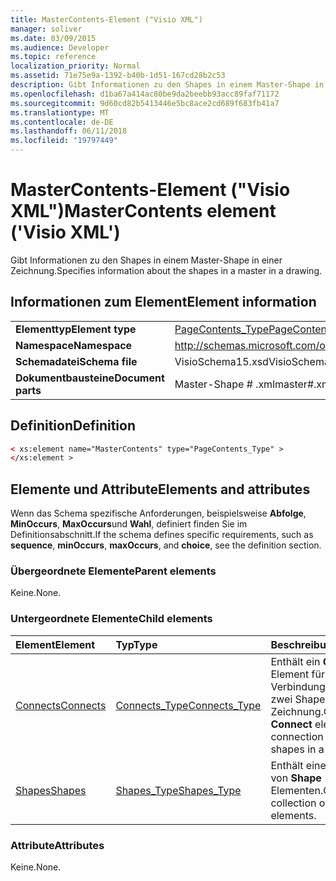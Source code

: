 ```yaml
---
title: MasterContents-Element ("Visio XML")
manager: soliver
ms.date: 03/09/2015
ms.audience: Developer
ms.topic: reference
localization_priority: Normal
ms.assetid: 71e75e9a-1392-b40b-1d51-167cd28b2c53
description: Gibt Informationen zu den Shapes in einem Master-Shape in einer Zeichnung.
ms.openlocfilehash: d1ba67a414ac80be9da2beebb93acc89faf71172
ms.sourcegitcommit: 9d60cd82b5413446e5bc8ace2cd689f683fb41a7
ms.translationtype: MT
ms.contentlocale: de-DE
ms.lasthandoff: 06/11/2018
ms.locfileid: "19797449"
---
```

# <a name="mastercontents-element-visio-xml"></a><span data-ttu-id="f85a7-103">MasterContents-Element ("Visio XML")</span><span class="sxs-lookup"><span data-stu-id="f85a7-103">MasterContents element ('Visio XML')</span></span>

<span data-ttu-id="f85a7-104">Gibt Informationen zu den Shapes in einem Master-Shape in einer Zeichnung.</span><span class="sxs-lookup"><span data-stu-id="f85a7-104">Specifies information about the shapes in a master in a drawing.</span></span> 
  
## <a name="element-information"></a><span data-ttu-id="f85a7-105">Informationen zum Element</span><span class="sxs-lookup"><span data-stu-id="f85a7-105">Element information</span></span>

|||
|:-----|:-----|
|<span data-ttu-id="f85a7-106">**Elementtyp**</span><span class="sxs-lookup"><span data-stu-id="f85a7-106">**Element type**</span></span> <br/> |[<span data-ttu-id="f85a7-107">PageContents_Type</span><span class="sxs-lookup"><span data-stu-id="f85a7-107">PageContents_Type</span></span>](pagecontents_type-complextypevisio-xml.md) <br/> |
|<span data-ttu-id="f85a7-108">**Namespace**</span><span class="sxs-lookup"><span data-stu-id="f85a7-108">**Namespace**</span></span> <br/> |http://schemas.microsoft.com/office/visio/2012/main  <br/> |
|<span data-ttu-id="f85a7-109">**Schemadatei**</span><span class="sxs-lookup"><span data-stu-id="f85a7-109">**Schema file**</span></span> <br/> |<span data-ttu-id="f85a7-110">VisioSchema15.xsd</span><span class="sxs-lookup"><span data-stu-id="f85a7-110">VisioSchema15.xsd</span></span>  <br/> |
|<span data-ttu-id="f85a7-111">**Dokumentbausteine**</span><span class="sxs-lookup"><span data-stu-id="f85a7-111">**Document parts**</span></span> <br/> |<span data-ttu-id="f85a7-112">Master-Shape # .xml</span><span class="sxs-lookup"><span data-stu-id="f85a7-112">master#.xml</span></span>  <br/> |
   
## <a name="definition"></a><span data-ttu-id="f85a7-113">Definition</span><span class="sxs-lookup"><span data-stu-id="f85a7-113">Definition</span></span>

```XML
< xs:element name="MasterContents" type="PageContents_Type" >
</xs:element >
```

## <a name="elements-and-attributes"></a><span data-ttu-id="f85a7-114">Elemente und Attribute</span><span class="sxs-lookup"><span data-stu-id="f85a7-114">Elements and attributes</span></span>

<span data-ttu-id="f85a7-115">Wenn das Schema spezifische Anforderungen, beispielsweise **Abfolge**, **MinOccurs**, **MaxOccurs**und **Wahl**, definiert finden Sie im Definitionsabschnitt.</span><span class="sxs-lookup"><span data-stu-id="f85a7-115">If the schema defines specific requirements, such as **sequence**, **minOccurs**, **maxOccurs**, and **choice**, see the definition section.</span></span> 
  
### <a name="parent-elements"></a><span data-ttu-id="f85a7-116">Übergeordnete Elemente</span><span class="sxs-lookup"><span data-stu-id="f85a7-116">Parent elements</span></span>

<span data-ttu-id="f85a7-117">Keine.</span><span class="sxs-lookup"><span data-stu-id="f85a7-117">None.</span></span>
  
### <a name="child-elements"></a><span data-ttu-id="f85a7-118">Untergeordnete Elemente</span><span class="sxs-lookup"><span data-stu-id="f85a7-118">Child elements</span></span>

|<span data-ttu-id="f85a7-119">**Element**</span><span class="sxs-lookup"><span data-stu-id="f85a7-119">**Element**</span></span>|<span data-ttu-id="f85a7-120">**Typ**</span><span class="sxs-lookup"><span data-stu-id="f85a7-120">**Type**</span></span>|<span data-ttu-id="f85a7-121">**Beschreibung**</span><span class="sxs-lookup"><span data-stu-id="f85a7-121">**Description**</span></span>|
|:-----|:-----|:-----|
|[<span data-ttu-id="f85a7-122">Connects</span><span class="sxs-lookup"><span data-stu-id="f85a7-122">Connects</span></span>](connects-element-pagecontents_type-complextypevisio-xml.md) <br/> |[<span data-ttu-id="f85a7-123">Connects_Type</span><span class="sxs-lookup"><span data-stu-id="f85a7-123">Connects_Type</span></span>](connects_type-complextypevisio-xml.md) <br/> |<span data-ttu-id="f85a7-124">Enthält ein **Connect** -Element für jede Verbindung zwischen zwei Shapes in einer Zeichnung.</span><span class="sxs-lookup"><span data-stu-id="f85a7-124">Contains a **Connect** element for each connection between two shapes in a drawing.</span></span>  <br/> |
|[<span data-ttu-id="f85a7-125">Shapes</span><span class="sxs-lookup"><span data-stu-id="f85a7-125">Shapes</span></span>](shapes-element-pagecontents_type-complextypevisio-xml.md) <br/> |[<span data-ttu-id="f85a7-126">Shapes_Type</span><span class="sxs-lookup"><span data-stu-id="f85a7-126">Shapes_Type</span></span>](shapes_type-complextypevisio-xml.md) <br/> |<span data-ttu-id="f85a7-127">Enthält eine Auflistung von **Shape** -Elementen.</span><span class="sxs-lookup"><span data-stu-id="f85a7-127">Contains a collection of **Shape** elements.</span></span>  <br/> |
   
### <a name="attributes"></a><span data-ttu-id="f85a7-128">Attribute</span><span class="sxs-lookup"><span data-stu-id="f85a7-128">Attributes</span></span>

<span data-ttu-id="f85a7-129">Keine.</span><span class="sxs-lookup"><span data-stu-id="f85a7-129">None.</span></span>
  

